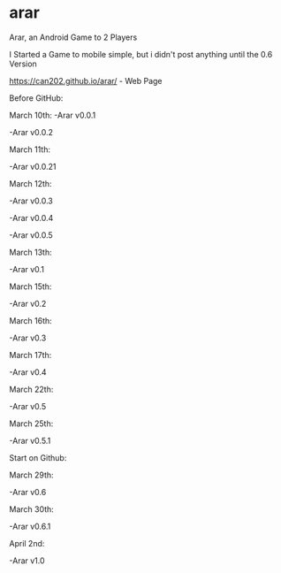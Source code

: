 # arar
Arar, an Android Game to 2 Players

I Started a Game to mobile simple, but i didn't post anything until the 0.6 Version

https://can202.github.io/arar/ - Web Page


Before GitHub:

March 10th: 
-Arar v0.0.1

-Arar v0.0.2

March 11th:

-Arar v0.0.21

March 12th:

-Arar v0.0.3

-Arar v0.0.4

-Arar v0.0.5

March 13th:

-Arar v0.1

March 15th:

-Arar v0.2

March 16th:

-Arar v0.3

March 17th:

-Arar v0.4

March 22th:

-Arar v0.5

March 25th:

-Arar v0.5.1

Start on Github:

March 29th:

-Arar v0.6

March 30th:

-Arar v0.6.1

April 2nd:

-Arar v1.0


